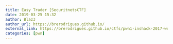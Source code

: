 ```yaml
---
title: Easy Trader [SecuritnetsCTF]
date: 2019-03-25 15:32
author: Blaz3
author_url: https://brerodrigues.github.io/
external_link: https://brerodrigues.github.io/ctfs/pwn1-inshack-2017-write-up
categories: [pwn]
---
```

